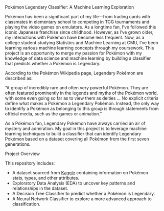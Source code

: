Pokémon Legendary Classifier: A Machine Learning Exploration

Pokémon has been a significant part of my life—from trading cards with classmates in elementary school to competing in TCG tournaments and playing the video games on emulators. As a longtime fan, I’ve followed this iconic Japanese franchise since childhood. However, as I’ve grown older, my interactions with Pokémon have become less frequent. Now, as a college student studying Statistics and Machine Learning at CMU, I’ve been learning various machine learning concepts through my coursework. This project is an opportunity to merge my passion for Pokémon with my knowledge of data science and machine learning by building a classifier that predicts whether a Pokémon is Legendary.

According to the Pokémon Wikipedia page, Legendary Pokémon are described as:

“A group of incredibly rare and often very powerful Pokémon. They are often featured prominently in the legends and myths of the Pokémon world, with some even going so far as to view them as deities … No explicit criteria define what makes a Pokémon a Legendary Pokémon. Instead, the only way to identify a Pokémon as belonging to this group is through statements from official media, such as the games or animation.”


As a Pokémon fan, Legendary Pokémon have always carried an air of mystery and admiration. My goal in this project is to leverage machine learning techniques to build a classifier that can identify Legendary Pokémon based on a dataset covering all Pokémon from the first seven generations.

Project Overview

This repository includes:
- A dataset sourced from [Kaggle]([url](https://www.kaggle.com/datasets/rounakbanik/pokemon/data)) containing information on Pokémon stats, types, and other attributes.
- Exploratory Data Analysis (EDA) to uncover key patterns and relationships in the dataset.
- A Decision Tree Classifier to predict whether a Pokémon is Legendary.
- A Neural Network Classifier to explore a more advanced approach to classification.


